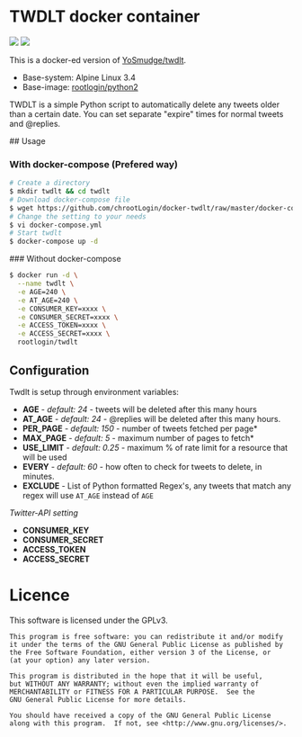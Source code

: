 # TWDLT docker container

[![](https://images.microbadger.com/badges/version/rootlogin/twdlt.svg)](http://microbadger.com/images/rootlogin/twdlt "Get your own version badge on microbadger.com") [![](https://images.microbadger.com/badges/image/rootlogin/twdlt.svg)](http://microbadger.com/images/rootlogin/twdlt "Get your own image badge on microbadger.com")

This is a docker-ed version of [YoSmudge/twdlt](https://github.com/YoSmudge/twdlt).

* Base-system: Alpine Linux 3.4
* Base-image: [rootlogin/python2](https://hub.docker.com/r/rootlogin/python2/)

TWDLT is a simple Python script to automatically delete any tweets older than a certain date. You can set separate "expire" times for normal tweets and @replies.

## Usage

### With docker-compose (Prefered way)

```bash
# Create a directory
$ mkdir twdlt && cd twdlt
# Download docker-compose file
$ wget https://github.com/chrootLogin/docker-twdlt/raw/master/docker-compose.yml.dist -O docker-compose.yml
# Change the setting to your needs
$ vi docker-compose.yml
# Start twdlt
$ docker-compose up -d
```

### Without docker-compose

```bash
$ docker run -d \
  --name twdlt \
  -e AGE=240 \
  -e AT_AGE=240 \
  -e CONSUMER_KEY=xxxx \
  -e CONSUMER_SECRET=xxxx \
  -e ACCESS_TOKEN=xxxx \
  -e ACCESS_SECRET=xxxx \
  rootlogin/twdlt
```

## Configuration

Twdlt is setup through environment variables:

* **AGE** - *default: 24* - tweets will be deleted after this many hours
* **AT_AGE** - *default: 24* - @replies will be deleted after this many hours.
* **PER_PAGE** - *default: 150* - number of tweets fetched per page*
* **MAX_PAGE** - *default: 5* - maximum number of pages to fetch*
* **USE_LIMIT** - *default: 0.25* - maximum % of rate limit for a resource that will be used
* **EVERY** - *default: 60* - how often to check for tweets to delete, in minutes.
* **EXCLUDE** - List of Python formatted Regex's, any tweets that match any regex will use `AT_AGE` instead of `AGE`

*Twitter-API setting*

* **CONSUMER_KEY**
* **CONSUMER_SECRET**
* **ACCESS_TOKEN**
* **ACCESS_SECRET**

# Licence

This software is licensed under the GPLv3.

    This program is free software: you can redistribute it and/or modify
    it under the terms of the GNU General Public License as published by
    the Free Software Foundation, either version 3 of the License, or
    (at your option) any later version.

    This program is distributed in the hope that it will be useful,
    but WITHOUT ANY WARRANTY; without even the implied warranty of
    MERCHANTABILITY or FITNESS FOR A PARTICULAR PURPOSE.  See the
    GNU General Public License for more details.

    You should have received a copy of the GNU General Public License
    along with this program.  If not, see <http://www.gnu.org/licenses/>.
